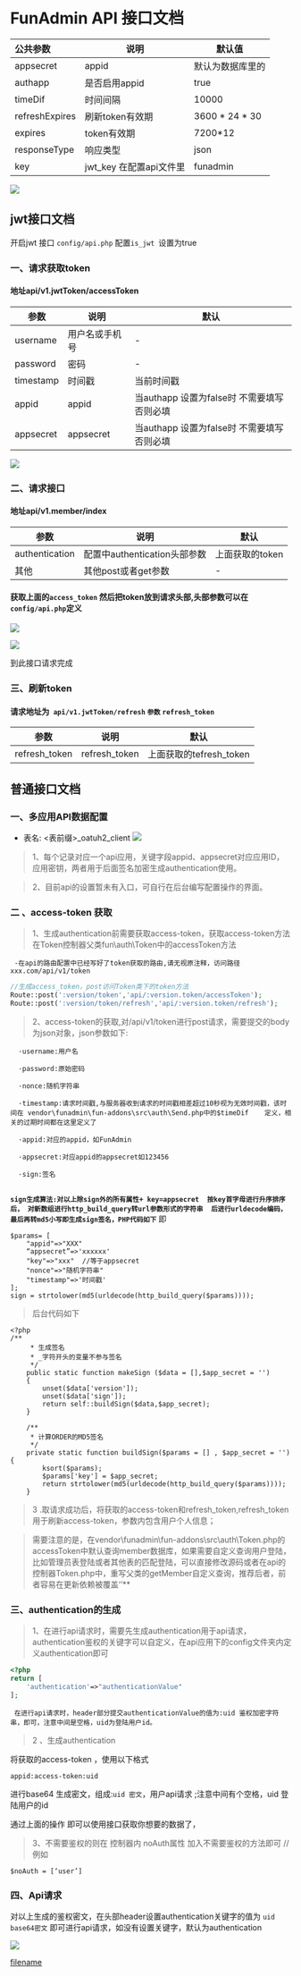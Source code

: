 # FunAdmin API 接口文档



| 公共参数       | 说明                    | 默认值           |
| :------------- | ----------------------- | ---------------- |
| appsecret      | appid                   | 默认为数据库里的 |
| authapp        | 是否启用appid           | true             |
| timeDif        | 时间间隔                | 10000            |
| refreshExpires | 刷新token有效期         | 3600 * 24 * 30   |
| expires        | token有效期             | 7200*12          |
| responseType   | 响应类型                | json             |
| key            | jwt_key 在配置api文件里 | funadmin         |

![](.\images\2.jpg)

## jwt接口文档

开启jwt 接口  `config/api.php`  配置`is_jwt `设置为true 

### 一、请求获取token
#### 地址api/v1.jwtToken/accessToken

| 参数      | 说明           | 默认                                        |
| --------- | -------------- | ------------------------------------------- |
| username  | 用户名或手机号 | -                                           |
| password  | 密码           | -                                           |
| timestamp | 时间戳         | 当前时间戳                                  |
| appid     | appid          | 当authapp 设置为false时 不需要填写 否则必填 |
| appsecret | appsecret      | 当authapp 设置为false时 不需要填写 否则必填 |

![](.\images\1.jpg)


### 二、请求接口

#### 地址api/v1.member/index 

| 参数           | 说明                         | 默认            |
| -------------- | ---------------------------- | --------------- |
| authentication | 配置中authentication头部参数 | 上面获取的token |
| 其他           | 其他post或者get参数          | -               |



#### 获取上面的`access_token` 然后把token放到请求头部,头部参数可以在`config/api.php`定义

![](.\images\3.jpg)

![](.\images\4.jpg)

到此接口请求完成

### 三、刷新token 

#### 请求地址为` api/v1.jwtToken/refresh` `参数` `refresh_token`

| 参数          | 说明          | 默认                    |
| ------------- | ------------- | ----------------------- |
| refresh_token | refresh_token | 上面获取的tefresh_token |

 

## 普通接口文档

### 一、多应用API数据配置
-    表名: <表前缀>_oatuh2_client
     ![](images/image-20210419120801324.png)

> 1、每个记录对应一个api应用，关键字段appid、appsecret对应应用ID，应用密钥，两者用于后面签名加密生成authentication使用。

> 2、目前api的设置暂未有入口，可自行在后台编写配置操作的界面。

### 二 、access-token 获取
>  1、生成authentication前需要获取access-token，获取access-token方法在Token控制器父类fun\auth\Token中的accessToken方法

[comment]: <> "![]&#40;images/screenshot_1621329748530.png&#41;"

     -在api的路由配置中已经写好了token获取的路由,请无视原注释，访问路径  xxx.com/api/v1/token

```php
//生成access_token，post访问Token类下的token方法
Route::post(':version/token','api/:version.token/accessToken');
Route::post(':version/token/refresh','api/:version.token/refresh');
```
>  2、access-token的获取,对/api/v1/token进行post请求，需要提交的body为json对象，json参数如下:
```
  ·username:用户名

  ·password:原始密码

  ·nonce:随机字符串

  ·timestamp:请求时间戳,与服务器收到请求的时间戳相差超过10秒视为无效时间戳，该时间在 vendor\funadmin\fun-addons\src\auth\Send.php中的$timeDif    定义，相关的过期时间都在这里定义了

  ·appid:对应的appid，如FunAdmin

  ·appsecret:对应appid的appsecret如123456

  ·sign:签名
  
```
**`sign生成算法:对以上除sign外的所有属性+ key=appsecret 
按key首字母进行升序排序后，
对新数组进行http_build_query转url参数形式的字符串 
后进行urldecode编码，最后再转md5小写即生成sign签名，PHP代码如下`**
即

```
$params= [
    "appid"=>"XXX"
    “appsecret”=>'xxxxxx'
    "key"=>"xxx"  //等于appsecret
    "nonce"=>"随机字符串"
    "timestamp"=>'时间戳'  
];
sign = strtolower(md5(urldecode(http_build_query($params))));
```
> 后台代码如下
```
<?php
/**
     * 生成签名
     * _字符开头的变量不参与签名
     */
    public static function makeSign ($data = [],$app_secret = '')
    {   
        unset($data['version']);
        unset($data['sign']);
        return self::buildSign($data,$app_secret);
    }

    /**
     * 计算ORDER的MD5签名
     */
    private static function buildSign($params = [] , $app_secret = '') {
        ksort($params);
        $params['key'] = $app_secret;
        return strtolower(md5(urldecode(http_build_query($params))));
    }
```
>  3 .取请求成功后，将获取的access-token和refresh_token,refresh_token用于刷新access-token，参数内包含用户个人信息；

> 需要注意的是，在vendor\funadmin\fun-addons\src\auth\Token.php的accessToken中默认查询member数据库，如果需要自定义查询用户登陆，比如管理员表登陆或者其他表的匹配登陆，可以直接修改源码或者在api的控制器Token.php中，重写父类的getMember自定义查询，推荐后者，前者容易在更新依赖被覆盖‘’**



### 三、authentication的生成

> 1、在进行api请求时，需要先生成authentication用于api请求，authentication鉴权的关键字可以自定义，在api应用下的config文件夹内定义authentication即可   

```php
<?php
return [
    'authentication'=>"authenticationValue"
];
```
     在进行api请求时，header部分提交authenticationValue的值为:uid 鉴权加密字符串，即可，注意中间是空格，uid为登陆用户id。

> 2 、生成authentication

将获取的access-token  ，使用以下格式 

`appid:access-token:uid`

进行base64 生成密文，组成:`uid 密文`，用户api请求 ;注意中间有个空格，uid 登陆用户的id 

通过上面的操作 即可以使用接口获取你想要的数据了，

>  3、不需要鉴权的则在  控制器内 noAuth属性 加入不需要鉴权的方法即可 //例如
 ~~~
$noAuth = [‘user’] 
 ~~~



### 四、Api请求

对以上生成的鉴权密文，在头部header设置authentication关键字的值为 `uid base64密文` 即可进行api请求，如没有设置关键字，默认为authentication

![](images/image-20210419140002052.png)

[filename](powered.md ':include')

